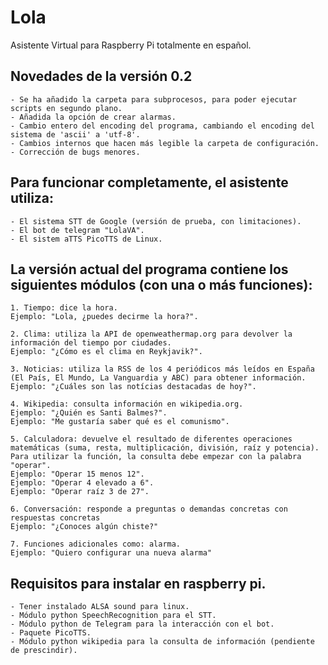 # Lola
Asistente Virtual para Raspberry Pi totalmente en español.

## Novedades de la versión 0.2
	- Se ha añadido la carpeta para subprocesos, para poder ejecutar scripts en segundo plano.
	- Añadida la opción de crear alarmas.
	- Cambio entero del encoding del programa, cambiando el encoding del sistema de 'ascii' a 'utf-8'.
	- Cambios internos que hacen más legible la carpeta de configuración.
	- Corrección de bugs menores.

## Para funcionar completamente, el asistente utiliza:
	- El sistema STT de Google (versión de prueba, con limitaciones).
	- El bot de telegram "LolaVA".
	- El sistem aTTS PicoTTS de Linux.
	
## La versión actual del programa contiene los siguientes módulos (con una o más funciones):
	1. Tiempo: dice la hora.
	Ejemplo: "Lola, ¿puedes decirme la hora?".
  
	2. Clima: utiliza la API de openweathermap.org para devolver la información del tiempo por ciudades.
	Ejemplo: "¿Cómo es el clima en Reykjavik?".

	3. Noticias: utiliza la RSS de los 4 periódicos más leídos en España (El País, El Mundo, La Vanguardia y ABC) para obtener información.
	Ejemplo: "¿Cuáles son las notícias destacadas de hoy?".

	4. Wikipedia: consulta información en wikipedia.org.
	Ejemplo: "¿Quién es Santi Balmes?".
	Ejemplo: "Me gustaría saber qué es el comunismo".
	
	5. Calculadora: devuelve el resultado de diferentes operaciones matemáticas (suma, resta, multiplicación, división, raíz y potencia). Para utilizar la función, la consulta debe empezar con la palabra "operar".
	Ejemplo: "Operar 15 menos 12".
	Ejemplo: "Operar 4 elevado a 6".
	Ejemplo: "Operar raíz 3 de 27".
	
	6. Conversación: responde a preguntas o demandas concretas con respuestas concretas
	Ejemplo: "¿Conoces algún chiste?"

	7. Funciones adicionales como: alarma.
	Ejemplo: "Quiero configurar una nueva alarma"
	
## Requisitos para instalar en raspberry pi.
	- Tener instalado ALSA sound para linux.
	- Módulo python SpeechRecognition para el STT.
	- Módulo python de Telegram para la interacción con el bot.
	- Paquete PicoTTS.
	- Módulo python wikipedia para la consulta de información (pendiente de prescindir).
